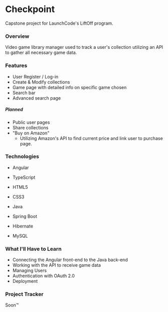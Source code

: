# Checkpoint
Capstone project for LaunchCode's LiftOff program.

### Overview
Video game library manager used to track a user's collection utilizing an API to gather all necessary game data.

### Features
* User Register / Log-in
* Create & Modify collections
* Game page with detailed info on specific game chosen
* Search bar
* Advanced search page

##### Planned
* Public user pages
* Share collections
* "Buy on Amazon" 
    * Utilizing Amazon's API to find current price and link user to purchase page.

### Technologies
* Angular
* TypeScript
* HTML5
* CSS3

* Java
* Spring Boot
* Hibernate
* MySQL

### What I'll Have to Learn
* Connecting the  Angular front-end to the Java back-end
* Working with the API to receive game data
* Managing Users
* Authentication with OAuth 2.0
* Deployment

### Project Tracker
Soon™
